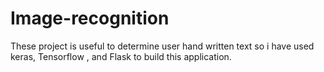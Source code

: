 # Image-recognition
These project is useful to determine user hand written text so i have used keras, Tensorflow
, and Flask to build this application.


